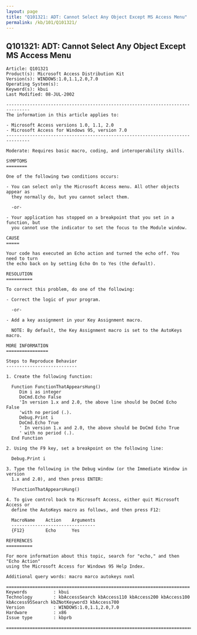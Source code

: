 ```yaml
---
layout: page
title: "Q101321: ADT: Cannot Select Any Object Except MS Access Menu"
permalink: /kb/101/Q101321/
---
```


## Q101321: ADT: Cannot Select Any Object Except MS Access Menu

	Article: Q101321
	Product(s): Microsoft Access Distribution Kit
	Version(s): WINDOWS:1.0,1.1,2.0,7.0
	Operating System(s): 
	Keyword(s): kbui
	Last Modified: 08-JUL-2002
	
	-------------------------------------------------------------------------------
	The information in this article applies to:
	
	- Microsoft Access versions 1.0, 1.1, 2.0 
	- Microsoft Access for Windows 95, version 7.0 
	-------------------------------------------------------------------------------
	
	Moderate: Requires basic macro, coding, and interoperability skills.
	
	SYMPTOMS
	========
	
	One of the following two conditions occurs:
	
	- You can select only the Microsoft Access menu. All other objects appear as
	  they normally do, but you cannot select them.
	
	  -or-
	
	- Your application has stopped on a breakpoint that you set in a function, but
	  you cannot use the indicator to set the focus to the Module window.
	
	CAUSE
	=====
	
	Your code has executed an Echo action and turned the echo off. You need to turn
	the echo back on by setting Echo On to Yes (the default).
	
	RESOLUTION
	==========
	
	To correct this problem, do one of the following:
	
	- Correct the logic of your program.
	
	  -or-
	
	- Add a key assignment in your Key Assignment macro.
	
	  NOTE: By default, the Key Assignment macro is set to the AutoKeys macro.
	
	MORE INFORMATION
	================
	
	Steps to Reproduce Behavior
	---------------------------
	
	1. Create the following function:
	
	  Function FunctionThatAppearsHung()
	     Dim i as integer
	     DoCmd.Echo False
	     'In version 1.x and 2.0, the above line should be DoCmd Echo False
	     'with no period (.).
	     Debug.Print i
	     DoCmd.Echo True
	     ' In version 1.x and 2.0, the above should be DoCmd Echo True
	     ' with no period (.).
	  End Function
	
	2. Using the F9 key, set a breakpoint on the following line:
	
	  Debug.Print i
	
	3. Type the following in the Debug window (or the Immediate Window in version
	  1.x and 2.0), and then press ENTER:
	
	  ?FunctionThatAppearsHung()
	
	4. To give control back to Microsoft Access, either quit Microsoft Access or
	  define the AutoKeys macro as follows, and then press F12:
	
	  MacroName    Action    Arguments
	  --------------------------------
	  {F12}        Echo      Yes
	
	REFERENCES
	==========
	
	For more information about this topic, search for "echo," and then "Echo Action"
	using the Microsoft Access for Windows 95 Help Index.
	
	Additional query words: macro marco autokeys nxml
	
	======================================================================
	Keywords          : kbui 
	Technology        : kbAccessSearch kbAccess110 kbAccess200 kbAccess100 kbAccess95Search kbZNotKeyword3 kbAccess700
	Version           : WINDOWS:1.0,1.1,2.0,7.0
	Hardware          : x86
	Issue type        : kbprb
	
	=============================================================================
	
